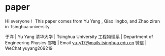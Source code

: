 # paper
Hi everyone！
This paper comes from Yu Yang , Qiao lingbo, and Zhao ziran in Tsinghua university


于洋  | Yu Yang
清华大学 | Tsinghua University
工程物理系 | Department of  Engineering  Physics
邮箱 | Email yu-y17@mails.tsinghua.edu.cn
微信 | WeChat yuyang209219

